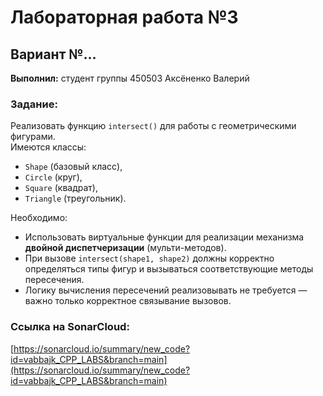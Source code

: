 # Лабораторная работа №3
## Вариант №…

**Выполнил:** студент группы 450503 Аксёненко Валерий

### Задание:
Реализовать функцию `intersect()` для работы с геометрическими фигурами.  
Имеются классы:
- `Shape` (базовый класс),
- `Circle` (круг),
- `Square` (квадрат),
- `Triangle` (треугольник).

Необходимо:
- Использовать виртуальные функции для реализации механизма **двойной диспетчеризации** (мульти-методов).  
- При вызове `intersect(shape1, shape2)` должны корректно определяться типы фигур и вызываться соответствующие методы пересечения.
- Логику вычисления пересечений реализовывать не требуется — важно только корректное связывание вызовов.

### Ссылка на SonarCloud:
[https://sonarcloud.io/summary/new_code?id=vabbajk_CPP_LABS&branch=main](https://sonarcloud.io/summary/new_code?id=vabbajk_CPP_LABS&branch=main)
